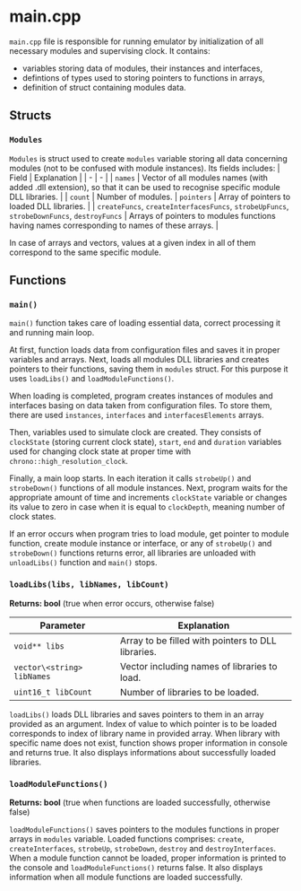 # main.cpp

`main.cpp` file is responsible for running emulator by initialization of all necessary modules and supervising clock. It contains:
- variables storing data of modules, their instances and interfaces,
- defintions of types used to storing pointers to functions in arrays,
- definition of struct containing modules data.

## Structs

### `Modules`
`Modules` is struct used to create `modules` variable storing all data concerning modules (not to be confused with module instances). Its fields includes:
| Field | Explanation |
| - | - |
| `names` | Vector of all modules names (with added .dll extension), so that it can be used to recognise specific module DLL libraries. |
| `count` | Number of modules.
| `pointers` | Array of pointers to loaded DLL libraries. |
| `createFuncs`, `createInterfacesFuncs`, `strobeUpFuncs`, `strobeDownFuncs`, `destroyFuncs` | Arrays of pointers to modules functions having names corresponding to names of these arrays. |

In case of arrays and vectors, values at a given index in all of them correspond to the same specific module.

## Functions

### `main()`
`main()` function takes care of loading essential data, correct processing it and running main loop.

At first, function loads data from configuration files and saves it in proper variables and arrays. Next, loads all modules DLL libraries and creates pointers to their functions, saving them in `modules` struct. For this purpose it uses `loadLibs()` and `loadModuleFunctions()`.

When loading is completed, program creates instances of modules and interfaces basing on data taken from configuration files. To store them, there are used `instances`, `interfaces` and `interfacesElements` arrays.

Then, variables used to simulate clock are created. They consists of `clockState` (storing current clock state), `start`, `end` and `duration` variables used for changing clock state at proper time with `chrono::high_resolution_clock`.

Finally, a main loop starts. In each iteration it calls `strobeUp()` and `strobeDown()` functions of all module instances. Next, program waits for the appropriate amount of time and increments `clockState` variable or changes its value to zero in case when it is equal to `clockDepth`, meaning number of clock states.

If an error occurs when program tries to load module, get pointer to module function, create module instance or interface, or any of `strobeUp()` and `strobeDown()` functions returns error, all libraries are unloaded with `unloadLibs()` function and `main()` stops.

### `loadLibs(libs, libNames, libCount)`
**Returns: bool** (true when error occurs, otherwise false)

| Parameter | Explanation |
| - | - |
| `void** libs` | Array to be filled with pointers to DLL libraries. |
| `vector\<string> libNames` | Vector including names of libraries to load. |
| `uint16_t libCount` | Number of libraries to be loaded. |

`loadLibs()` loads DLL libraries and saves pointers to them in an array provided as an argument. Index of value to which pointer is to be loaded corresponds to index of library name in provided array. When library with specific name does not exist, function shows proper information in console and returns true. It also displays informations about successfully loaded libraries.

### `loadModuleFunctions()`
**Returns: bool** (true when functions are loaded successfully, otherwise false)

`loadModuleFunctions()` saves pointers to the modules functions in proper arrays in `modules` variable. Loaded functions comprises: `create`, `createInterfaces`, `strobeUp`, `strobeDown`, `destroy` and `destroyInterfaces`. When a module function cannot be loaded, proper information is printed to the console and `loadModuleFunctions()` returns false. It also displays information when all module functions are loaded successfully.